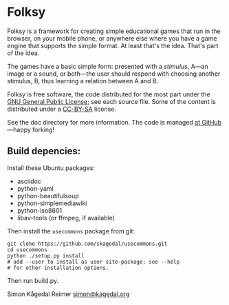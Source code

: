 Folksy
======

Folksy is a framework for creating simple educational games that run
in the browser, on your mobile phone, or anywhere else where you have
a game engine that supports the simple format. At least that's the
idea. That's part of the idea.

The games have a basic simple form: presented with a *stimulus*, A—an
image or a sound, or both—the user should respond with choosing
another stimulus, B, thus learning a relation between A and B.

Folksy is free software, the code distributed for the most part under
the [GNU General Public License][1]; see each source file. Some of the
content is distributed under a [CC-BY-SA][2] license.

See the doc directory for more information. The code is managed [at
GitHub](https://github.com/skagedal/folksy)—happy forking!

## Build depencies:

Install these Ubuntu packages:

* asciidoc
* python-yaml
* python-beautifulsoup
* python-simplemediawiki
* python-iso8601
* libav-tools (or ffmpeg, if available)

Then install the `usecommons` package from git:

    git clone https://github.com/skagedal/usecommons.git
    cd usecommons
    python ./setup.py install
    # add --user to install as user site-package; see --help
    # for other installation options.

Then run build.py.

Simon Kågedal Reimer <simon@kagedal.org>

  [1]: http://www.gnu.org/copyleft/gpl.html "GNU General Public License"
  [2]: http://creativecommons.org/licenses/by-sa/3.0/

